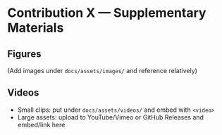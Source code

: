 # Contribution X — Supplementary Materials

## Figures

(Add images under `docs/assets/images/` and reference relatively)

## Videos

- Small clips: put under `docs/assets/videos/` and embed with `<video>`
- Large assets: upload to YouTube/Vimeo or GitHub Releases and embed/link here
